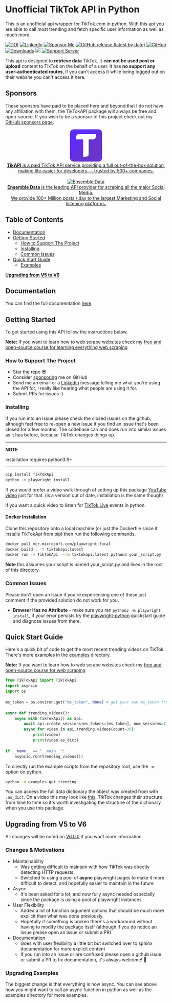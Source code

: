 
# Unofficial TikTok API in Python

This is an unofficial api wrapper for TikTok.com in python. With this api you are able to call most trending and fetch specific user information as well as much more.

 [![DOI](https://zenodo.org/badge/188710490.svg)](https://zenodo.org/badge/latestdoi/188710490) [![LinkedIn](https://img.shields.io/badge/LinkedIn-0077B5?style=for-the-badge&logo=linkedin&logoColor=white&style=flat-square)](https://www.linkedin.com/in/davidteather/) [![Sponsor Me](https://img.shields.io/static/v1?label=Sponsor&message=%E2%9D%A4&logo=GitHub)](https://github.com/sponsors/davidteather)  [![GitHub release (latest by date)](https://img.shields.io/github/v/release/davidteather/TikTok-Api)](https://github.com/davidteather/TikTok-Api/releases) [![GitHub](https://img.shields.io/github/license/davidteather/TikTok-Api)](https://github.com/davidteather/TikTok-Api/blob/main/LICENSE) [![Downloads](https://pepy.tech/badge/tiktokapi)](https://pypi.org/project/TikTokApi/) ![](https://visitor-badge.laobi.icu/badge?page_id=davidteather.TikTok-Api) [![Support Server](https://img.shields.io/discord/783108952111579166.svg?color=7289da&logo=discord&style=flat-square)](https://discord.gg/yyPhbfma6f)

This api is designed to **retrieve data** TikTok. It **can not be used post or upload** content to TikTok on the behalf of a user. It has **no support any user-authenticated routes**, if you can't access it while being logged out on their website you can't access it here.

## Sponsors
These sponsors have paid to be placed here and beyond that I do not have any affiliation with them, the TikTokAPI package will always be free and open-source. If you wish to be a sponsor of this project check out my [GitHub sponsors page](https://github.com/sponsors/davidteather).

<div align="center">
    <a href="https://tikapi.io/?ref=davidteather" target="_blank">
        <img src="https://raw.githubusercontent.com/davidteather/TikTok-Api/main/imgs/tikapi.png" width="100" alt="TikApi">
        <div>
            <b>TikAPI</b> is a paid TikTok API service providing a full out-of-the-box solution, making life easier for developers — trusted by 500+ companies.
        </div>
    </a>
    <br>
    <a href="https://www.ensembledata.com/?utm_source=github&utm_medium=githubpage&utm_campaign=david_thea_github&utm_id=david_thea_github" target="_blank">
        <img src="https://raw.githubusercontent.com/davidteather/TikTok-Api/main/imgs/EnsembleData.png" width="100" alt="Ensemble Data">
        <b></b>
        <div>
            <b>Ensemble Data</b> is the leading API provider for scraping all the major Social Media. <br> We provide 100+ Million posts / day to the largest Marketing and Social listening platforms.
        </div>
	</a>
</div>

## Table of Contents
- [Documentation](#documentation)
- [Getting Started](#getting-started)
    - [How to Support The Project](#how-to-support-the-project)
    - [Installing](#installing)
    - [Common Issues](#common-issues)
- [Quick Start Guide](#quick-start-guide)
    - [Examples](https://github.com/davidteather/TikTok-Api/tree/main/examples)

[**Upgrading from V5 to V6**](#upgrading-from-v5-to-v6)

## Documentation

You can find the full documentation [here](https://davidteather.github.io/TikTok-Api)
## Getting Started

To get started using this API follow the instructions below.

**Note:** If you want to learn how to web scrape websites check my [free and open-source course for learning everything web scraping](https://github.com/davidteather/everything-web-scraping)

### How to Support The Project
* Star the repo 😎
* Consider [sponsoring](https://github.com/sponsors/davidteather) me on GitHub
* Send me an email or a [LinkedIn](https://www.linkedin.com/in/davidteather/) message telling me what you're using the API for, I really like hearing what people are using it for.
* Submit PRs for issues :)

### Installing

If you run into an issue please check the closed issues on the github, although feel free to re-open a new issue if you find an issue that's been closed for a few months. The codebase can and does run into similar issues as it has before, because TikTok changes things up.

---
**NOTE**

Installation requires python3.9+

---
```sh
pip install TikTokApi
python -m playwright install
```
If you would prefer a video walk through of setting up this package [YouTube video](https://www.youtube.com/watch?v=-uCt1x8kINQ) just for that. (is a version out of date, installation is the same though)

If you want a quick video to listen for [TikTok Live](https://www.youtube.com/watch?v=307ijmA3_lc) events in python.

#### Docker Installation

Clone this repository onto a local machine (or just the Dockerfile since it installs TikTokApi from pip) then run the following commands.

```sh
docker pull mcr.microsoft.com/playwright:focal
docker build . -t tiktokapi:latest
docker run -v TikTokApi --rm tiktokapi:latest python3 your_script.py
```

**Note** this assumes your script is named your_script.py and lives in the root of this directory.

### Common Issues

Please don't open an issue if you're experiencing one of these just comment if the provided solution do not work for you.

* **Browser Has no Attribute** - make sure you ran `python3 -m playwright install`, if your error persists try the [playwright-python](https://github.com/microsoft/playwright-python) quickstart guide and diagnose issues from there.

## Quick Start Guide

Here's a quick bit of code to get the most recent trending videos on TikTok. There's more examples in the [examples](https://github.com/davidteather/TikTok-Api/tree/main/examples) directory.

**Note:** If you want to learn how to web scrape websites check my [free and open-source course for web scraping](https://github.com/davidteather/web-scraping-with-reverse-engineering)

```py
from TikTokApi import TikTokApi
import asyncio
import os

ms_token = os.environ.get("ms_token", None) # get your own ms_token from your cookies on tiktok.com

async def trending_videos():
    async with TikTokApi() as api:
        await api.create_sessions(ms_tokens=[ms_token], num_sessions=1, sleep_after=3)
        async for video in api.trending.videos(count=30):
            print(video)
            print(video.as_dict)

if __name__ == "__main__":
    asyncio.run(trending_videos())
```

To directly run the example scripts from the repository root, use the `-m` option on python.
```sh
python -m examples.get_trending
```

You can access the full data dictionary the object was created from with `.as_dict`. On a video this may look like
[this](https://gist.github.com/davidteather/7c30780bbc30772ba11ec9e0b909e99d). TikTok changes their structure from time to time so it's worth investigating the structure of the dictionary when you use this package.

## Upgrading from V5 to V6

All changes will be noted on [V6.0.0](https://github.com/davidteather/TikTok-Api/releases/tag/V6.0.0) if you want more information.

### Changes & Motivations

* Maintainability
    * Was getting difficult to maintain with how TikTok was directly detecting HTTP requests.
    * Switched to using a pool of **async** playwright pages to make it more difficult to detect, and hopefully easier to maintain in the future
* Async
    * It's been asked for a lot, and now fully async needed especially since the package is using a pool of playwright instances
* User Flexibility
    * Added a lot of function argument options that should be much more explicit than what was done previously.
    * Hopefully if something is broken there's a workaround without having to modify the package itself (although if you do notice an issue please open an issue or submit a PR)
* Documentation
    * Goes with user flexibility a little bit but switched over to sphinx documentation for more explicit content
    * If you run into an issue or are confused please open a github issue or submit a PR to fix documentation, it's always welcome! 🤠

### Upgrading Examples

The biggest change is that everything is now async. You can see above how you might want to call an async function in python as well as the examples directory for more examples.

